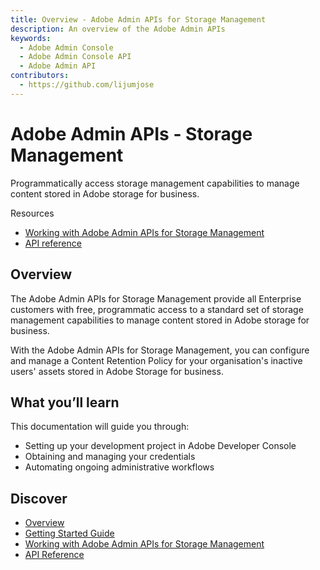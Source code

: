 ```yaml
---
title: Overview - Adobe Admin APIs for Storage Management
description: An overview of the Adobe Admin APIs
keywords:
  - Adobe Admin Console
  - Adobe Admin Console API
  - Adobe Admin API
contributors:
  - https://github.com/lijumjose
---
```


<HeroSimple slots="heading, text"/>

# Adobe Admin APIs - Storage Management

Programmatically access storage management capabilities to manage content stored in Adobe storage for business.

<Resources slots="heading, links"/>

 Resources

- [Working with Adobe Admin APIs for Storage Management](./guides/quick-start/index.md)
- [API reference](./api/specification.md)

## Overview

The Adobe Admin APIs for Storage Management provide all Enterprise customers with free, programmatic access to a standard set of storage management capabilities to manage content stored in Adobe storage for business.

With the Adobe Admin APIs for Storage Management, you can configure and manage a Content Retention Policy for your organisation's inactive users' assets stored in Adobe  Storage for business.

## What you’ll learn

This documentation will guide you through:

- Setting up your development project in Adobe Developer Console
- Obtaining and managing your credentials
- Automating ongoing administrative workflows

## Discover

- [Overview](./guides/index.md)
- [Getting Started Guide](./guides/getting-started/index.md)
- [Working with Adobe Admin APIs for Storage Management](./guides/quick-start/index.md)
- [API Reference](./api/index.md)
